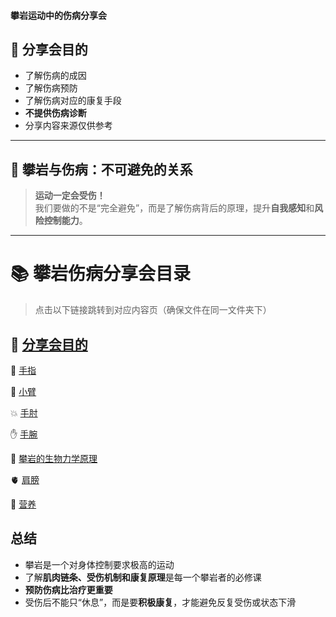 #### 攀岩运动中的伤病分享会

## 📌 分享会目的

- 了解伤病的成因  
- 了解伤病预防  
- 了解伤病对应的康复手段  
- **不提供伤病诊断**  
- 分享内容来源仅供参考  

---

## 🚨 攀岩与伤病：不可避免的关系

> **运动一定会受伤！**  
> 我们要做的不是“完全避免”，而是了解伤病背后的原理，提升**自我感知**和**风险控制能力**。

---

 # 📚 攀岩伤病分享会目录

> 点击以下链接跳转到对应内容页（确保文件在同一文件夹下）

## 📌 [分享会目的](分享会目的.md)
🤏 [手指](手指.md)

💪 [小臂](小臂.md)

💥 [手肘](手肘.md)

✋ [手腕](手腕.md)

🧠 [攀岩的生物力学原理](攀岩的生物力学原理.md)

🫀 [肩膀](肩膀.md)

🥗 [营养](营养.md)

## 总结

- 攀岩是一个对身体控制要求极高的运动  
- 了解**肌肉链条、受伤机制和康复原理**是每一个攀岩者的必修课  
- **预防伤病比治疗更重要**  
- 受伤后不能只“休息”，而是要**积极康复**，才能避免反复受伤或状态下滑



